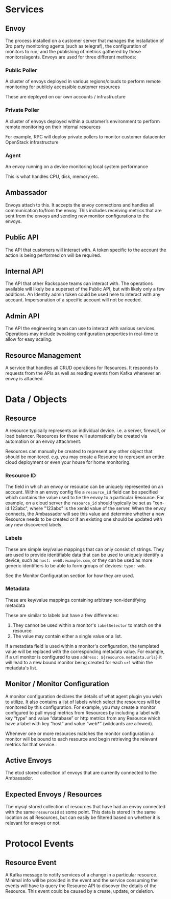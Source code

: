 # Services

## Envoy
The process installed on a customer server that manages the installation of 3rd party monitoring agents (such as telegraf), the configuration of monitors to run, and the publishing of metrics gathered by those monitors/agents.
Envoys are used for three different methods:

### Public Poller
A cluster of envoys deployed in various regions/clouds to perform remote monitoring for publicly accessible customer resources

These are deployed on our own accounts / infrastructure

### Private Poller
A cluster of envoys deployed within a customer’s environment to perform remote monitoring on their internal resources

For example, RPC will deploy private pollers to monitor customer datacenter OpenStack infrastructure

### Agent
An envoy running on a device monitoring local system performance

This is what handles CPU, disk, memory etc.

## Ambassador
Envoys attach to this.  It accepts the envoy connections and handles all communication to/from the envoy.  This includes receiving metrics that are sent from the envoys and sending new monitor configurations to the envoys.

## Public API
The API that customers will interact with.  A token specific to the account the action is being performed on will be required.

## Internal API
The API that other Rackspace teams can interact with.  The operations available will likely be a superset of the Public API, but with likely only a few additions.  An Identity admin token could be used here to interact with any account.  Impersonation of a specific account will not be needed.

## Admin API
The API the engineering team can use to interact with various services.  Operations may include tweaking configuration properties in real-time to allow for easy scaling.

## Resource Management
A service that handles all CRUD operations for Resources.  It responds to requests from the APIs as well as reading events from Kafka whenever an envoy is attached.


# Data / Objects

## Resource
A resource typically represents an individual device.  i.e. a server, firewall, or load balancer.  Resources for these will automatically be created via automation or an envoy attachment.

Resources can manually be created to represent any other object that should be monitored.  e.g. you may create a Resource to represent an entire cloud deployment or even your house for home monitoring.

### Resource ID
The field in which an envoy or resource can be uniquely represented on an account.  Within an envoy config file a `resource_id` field can be specified which contains the value used to tie the envoy to a particular Resource.  For example, on a cloud server the `resource_id` should typically be set as “xen-id:123abc", where "123abc" is the xenId value of the server.  When the envoy connects, the Ambassador will see this value and determine whether a new Resource needs to be created or if an existing one should be updated with any new discovered labels.

### Labels
These are simple key/value mappings that can only consist of strings.  They are used to provide identifiable data that can be used to uniquely identify a device, such as `host: web0.example.com`, or they can be used as more generic identifiers to be able to form groups of devices: `type: web`.

See the Monitor Configuration section for how they are used.

### Metadata

These are key/value mappings containing arbitrary non-identifying metadata

These are similar to labels but have a few differences:

1. They cannot be used within a monitor's `labelSelector` to match on the resource
1. The value may contain either a single value or a list.


If a metadata field is used within a monitor's configuration, the templated value will be replaced with the corresponding metadata value.  For example, if a url monitor is configured to use `address: ${resource.metadata.urls}` it will lead to a new bound monitor being created for each `url` within the metadata's list.

## Monitor / Monitor Configuration
A monitor configuration declares the details of what agent plugin you wish to utilize.  It also contains a list of labels which select the resources will be monitored by this configuration.  For example, you may create a monitor configured to pull mysql metrics from Resources by including a label with key “type” and value “database” or http metrics from any Resource which have a label with key “host” and value “web\*” (wildcards are allowed).

Whenever one or more resources matches the monitor configuration a monitor will be bound to each resource and begin retrieving the relevant metrics for that service.

## Active Envoys
The etcd stored collection of envoys that are currently connected to the Ambassador.

## Expected Envoys / Resources
The mysql stored collection of resources that have had an envoy connected with the same `resourceId` at some point.  This data is stored in the same location as all Resources, but can easily be filtered based on whether it is relevant for envoys or not.


# Protocol Events

## Resource Event
A Kafka message to notify services of a change in a particular resource.  Minimal info will be provided in the event and the service consuming the events will have to query the Resource API to discover the details of the Resource.  This event could be caused by a create, update, or deletion.
